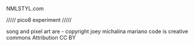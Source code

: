 NMLSTYL.com

///// pico8 experiment /////

song and pixel art are - copyright joey michalina mariano
code is creative commons Attribution CC BY
